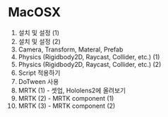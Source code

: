 # MacOSX



1. 설치 및 설정 \(1\)
2. 설치 및 설정 \(2\)
3. Camera, Transform, Materal, Prefab
4. Physics \(Rigidbody2D, Raycast, Collider, etc.\) \(1\)
5. Physics \(Rigidbody2D, Raycast, Collider, etc.\) \(2\)
6. Script 적용하기
7. DoTween 사용
8. MRTK \(1\) - 셋업, Hololens2에 올려보기
9. MRTK \(2\) - MRTK component \(1\)
10. MRTK \(3\) - MRTK component \(2\)

